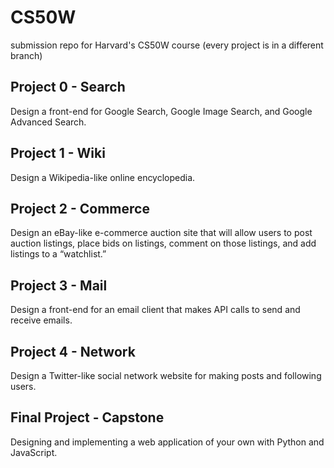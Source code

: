 # CS50W
submission repo for Harvard's CS50W course (every project is in a different branch)

## Project 0 - Search
Design a front-end for Google Search, Google Image Search, and Google Advanced Search.

## Project 1 - Wiki
Design a Wikipedia-like online encyclopedia.

## Project 2 - Commerce
Design an eBay-like e-commerce auction site that will allow users to post auction listings, place bids on listings, comment on those listings, and add listings to a “watchlist.”

## Project 3 - Mail
Design a front-end for an email client that makes API calls to send and receive emails.

## Project 4 - Network
Design a Twitter-like social network website for making posts and following users.

## Final Project - Capstone
Designing and implementing a web application of your own with Python and JavaScript.

